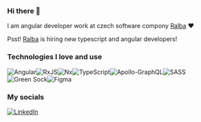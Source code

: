 ### Hi there 👋

I am angular developer work at czech software compony [Ralba](https://github.com/RalbaStudio) ❤️

Psst! [Ralba](https://github.com/RalbaStudio) is hiring new typescript and angular developers!



### Technologies I love and use 

![Angular](https://img.shields.io/badge/angular-%23DD0031.svg?style=for-the-badge&logo=angular&logoColor=white)![RxJS](https://img.shields.io/badge/rxjs-%23B7178C.svg?style=for-the-badge&logo=reactivex&logoColor=white)![Nx](https://img.shields.io/badge/nx-143055?style=for-the-badge&logo=nx&logoColor=white)![TypeScript](https://img.shields.io/badge/typescript-%23007ACC.svg?style=for-the-badge&logo=typescript&logoColor=white)![Apollo-GraphQL](https://img.shields.io/badge/-ApolloGraphQL-311C87?style=for-the-badge&logo=apollo-graphql)![SASS](https://img.shields.io/badge/SASS-hotpink.svg?style=for-the-badge&logo=SASS&logoColor=white)![Green Sock](https://img.shields.io/badge/green%20sock-88CE02?style=for-the-badge&logo=greensock&logoColor=white)![Figma](https://img.shields.io/badge/figma-%23F24E1E.svg?style=for-the-badge&logo=figma&logoColor=white)


### My socials
[![LinkedIn](https://img.shields.io/badge/linkedin-%230077B5.svg?style=for-the-badge&logo=linkedin&logoColor=white)](https://www.linkedin.com/in/michal-kliment-a6947580/)

<!--
**MichalKliment/MichalKliment** is a ✨ _special_ ✨ repository because its `README.md` (this file) appears on your GitHub profile.

Here are some ideas to get you started:

- 🔭 I’m currently working on ...
- 🌱 I’m currently learning ...
- 👯 I’m looking to collaborate on ...
- 🤔 I’m looking for help with ...
- 💬 Ask me about ...
- 📫 How to reach me: ...
- 😄 Pronouns: ...
- ⚡ Fun fact: ...
-->
